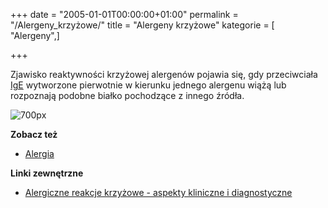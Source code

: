 +++
date = "2005-01-01T00:00:00+01:00"
permalink = "/Alergeny_krzyżowe/"
title = "Alergeny krzyżowe"
kategorie = [ "Alergeny",]

+++

Zjawisko reaktywności krzyżowej alergenów pojawia się, gdy przeciwciała [IgE](/atopedia/IgE "wikilink") wytworzone pierwotnie w kierunku jednego alergenu wiążą lub rozpoznają podobne białko pochodzące z innego źródła.

![](/images/AlergenyKrzyzowe.jpg "700px")

**Zobacz też**

-   [Alergia](/atopedia/Alergia "wikilink")

**Linki zewnętrzne**

-   [Alergiczne reakcje krzyżowe - aspekty kliniczne i diagnostyczne](http://www.alergia.org.pl/lek.arch1/archiwum/03_02/reakrz.html)
